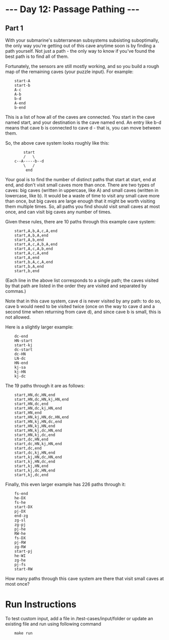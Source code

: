 # --- Day 12: Passage Pathing ---

## Part 1

With your submarine's subterranean subsystems subsisting suboptimally, the only way you're getting out of this cave anytime soon is by finding a path yourself. Not just a path - the only way to know if you've found the best path is to find all of them.

Fortunately, the sensors are still mostly working, and so you build a rough map of the remaining caves (your puzzle input). For example:

        start-A
        start-b
        A-c
        A-b
        b-d
        A-end
        b-end

This is a list of how all of the caves are connected. You start in the cave named start, and your destination is the cave named end. An entry like b-d means that cave b is connected to cave d - that is, you can move between them.

So, the above cave system looks roughly like this:

            start
            /   \
        c--A-----b--d
            \   /
             end

Your goal is to find the number of distinct paths that start at start, end at end, and don't visit small caves more than once. There are two types of caves: big caves (written in uppercase, like A) and small caves (written in lowercase, like b). It would be a waste of time to visit any small cave more than once, but big caves are large enough that it might be worth visiting them multiple times. So, all paths you find should visit small caves at most once, and can visit big caves any number of times.

Given these rules, there are 10 paths through this example cave system:

        start,A,b,A,c,A,end
        start,A,b,A,end
        start,A,b,end
        start,A,c,A,b,A,end
        start,A,c,A,b,end
        start,A,c,A,end
        start,A,end
        start,b,A,c,A,end
        start,b,A,end
        start,b,end

(Each line in the above list corresponds to a single path; the caves visited by that path are listed in the order they are visited and separated by commas.)

Note that in this cave system, cave d is never visited by any path: to do so, cave b would need to be visited twice (once on the way to cave d and a second time when returning from cave d), and since cave b is small, this is not allowed.

Here is a slightly larger example:

        dc-end
        HN-start
        start-kj
        dc-start
        dc-HN
        LN-dc
        HN-end
        kj-sa
        kj-HN
        kj-dc

The 19 paths through it are as follows:

        start,HN,dc,HN,end
        start,HN,dc,HN,kj,HN,end
        start,HN,dc,end
        start,HN,dc,kj,HN,end
        start,HN,end
        start,HN,kj,HN,dc,HN,end
        start,HN,kj,HN,dc,end
        start,HN,kj,HN,end
        start,HN,kj,dc,HN,end
        start,HN,kj,dc,end
        start,dc,HN,end
        start,dc,HN,kj,HN,end
        start,dc,end
        start,dc,kj,HN,end
        start,kj,HN,dc,HN,end
        start,kj,HN,dc,end
        start,kj,HN,end
        start,kj,dc,HN,end
        start,kj,dc,end

Finally, this even larger example has 226 paths through it:

        fs-end
        he-DX
        fs-he
        start-DX
        pj-DX
        end-zg
        zg-sl
        zg-pj
        pj-he
        RW-he
        fs-DX
        pj-RW
        zg-RW
        start-pj
        he-WI
        zg-he
        pj-fs
        start-RW

How many paths through this cave system are there that visit small caves at most once?

# Run Instructions

To test custom input, add a file in /test-cases/input/folder or update an existing file and run using following command

        make run
